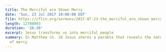 ```yaml
---
title: The Merciful are Shown Mercy
date: 'Sun, 23 Jul 2017 10:00:00 EDT'
file: https://cflcn.org/sermons/2017-07-23-the_merciful_are_shown_mercy.m4a
length: 12780093
duration: '26:30'
excerpt: Jesus transforms us into merciful people
summary: In Matthew ch. 18 Jesus shares a parable that reveals the nature and importance
  of mercy
---
```


